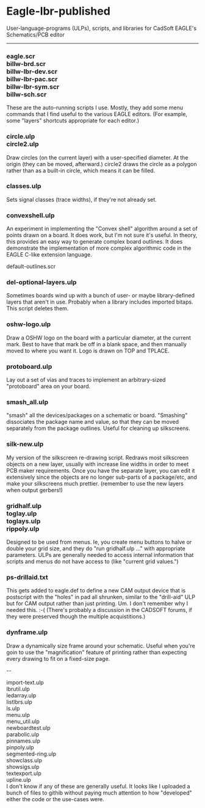 # Eagle-lbr-published
User-language-programs (ULPs), scripts, and libraries for CadSoft EAGLE's Schematics/PCB editor

----

### eagle.scr<br> billw-brd.scr<br>billw-lbr-dev.scr<br>billw-lbr-pac.scr<br>billw-lbr-sym.scr<br>billw-sch.scr
These are the auto-running scripts I use.   Mostly, they add some menu commands that I find useful to the various EAGLE editors.  (For example, some "layers" shortcuts appropriate for each editor.)

### circle.ulp<br>circle2.ulp
Draw circles (on the current layer) with a user-specified diameter.  At the origin (they can be moved, afterward.)  circle2 draws the circle as a polygon rather than as a built-in circle, which means it can be filled.

### classes.ulp
Sets signal classes (trace widths), if they're not already set.

### convexshell.ulp
An experiment in implementing the "Convex shell" algorithm around a set of points drawn on a board.  It does work, but I'm not sure it's useful.  In theory, this provides an easy way to generate complex board outlines.  It does demonstrate the implementation of more complex algorithmic code in the EAGLE C-like extension language.

default-outlines.scr

### del-optional-layers.ulp
Sometimes boards wind up with a bunch of user- or maybe library-defined layers that aren't in use.  Probably when a library includes imported bitaps.  This script deletes them.

### oshw-logo.ulp
Draw a OSHW logo on the board with a particular diameter, at the current mark.  Best to have that mark be off in a blank space, and then manually moved to where you want it.  Logo is drawn on TOP and TPLACE.

### protoboard.ulp
Lay out a set of vias and traces to implement an arbitrary-sized "protoboard" area on your board.

### smash_all.ulp
"smash" all the devices/packages on a schematic or board.  "Smashing" dissociates the package name and value, so that they can be moved separately from the package outlines.  Useful for cleaning up silkscreens.

### silk-new.ulp
My version of the silkscreen re-drawing script.  Redraws most silkscreen objects on a new layer, usually with increase line widths in order to meet PCB maker requirements.   Once you have the separate layer, you can edit it extensively since the objects are no longer sub-parts of a package/etc, and make your silkscreens much prettier.  (remember to use the new layers when output gerbers!)

### gridhalf.ulp<br>toglay.ulp<br>toglays.ulp<br>rippoly.ulp
Designed to be used from menus.  Ie, you create menu buttons to halve or double your grid size, and they do "run gridhalf.ulp ..." with appropriate parameters.  ULPs are generally needed to access internal information that scripts and menus do not have access to (like "current grid values.")

### ps-drillaid.txt
This gets added to eagle.def to define a new CAM output device that is postscript with the "holes" in pad all shrunken, similar to the "drill-aid" ULP but for CAM output rather than just printing.  Um.  I don't remember why I needed this. :-( (There's probably a discussion in the CADSOFT forums, if they were preserved though the multiple acquistitions.)

### dynframe.ulp
Draw a dynamically size frame around your schematic.  Useful when you're goin to use the "magnification" feature of printing rather than expecting every drawing to fit on a fixed-size page.

--

import-text.ulp<br>
lbrutil.ulp<br>
ledarray.ulp<br>
listlbrs.ulp<br>
ls.ulp<br>
menu.ulp<br>
menu_util.ulp<br>
newboardtest.ulp<br>
parabolic.ulp<br>
pinnames.ulp<br>
pinpoly.ulp<br>
segmented-ring.ulp<br>
showclass.ulp<br>
showsigs.ulp<br>
textexport.ulp<br>
upline.ulp<br>
I don't know if any of these are generally useful.  It looks like I uploaded a bunch of files to githib without paying much attention to how "developed" either the code or the use-cases were.
